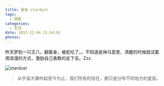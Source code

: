 ```yaml
---
title: 星辰 stardust
tags:
  - 随笔
categories:
  - 生活
date: 2013-12-04 21:54:01
photos:
---
```

昨天梦到一只王八，翻着身，被蛇吃了。。不知道是神马意思，清醒的时候就试着用浪漫的方式，激励自己勇敢的走下去。Zzz.

![stardust](http://7xr6h2.com1.z0.glb.clouddn.com/stardust.jpg)

> 从宇宙大爆炸起至今为止，我们所有的存在，都只是分布不同地方的星辰。
<!--more-->